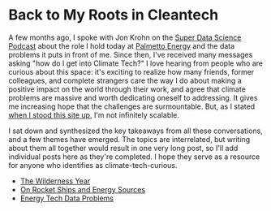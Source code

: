 <!--
.. date: 2024-03-17
.. tags: career, cleantech
-->

# Back to My Roots in Cleantech

A few months ago, I spoke with Jon Krohn on the [Super Data Science Podcast](https://www.youtube.com/watch?v=S40w4qjl7UQ) about the role I hold today at [Palmetto Energy](https://palmetto.com/careers) and the data problems it puts in front of me. Since then, I've received many messages asking "how do I get into Climate Tech?" I love hearing from people who are curious about this space: it's exciting to realize how many friends, former colleagues, and complete strangers care the way I do about making a positive impact on the world through their work, and agree that climate problems are massive and worth dedicating oneself to addressing. It gives me increasing hope that the challenges are surmountable. But, as I stated [when I stood this site up](../why-now/), I'm not infinitely scalable. 

I sat down and synthesized the key takeaways from all these conversations, and a few themes have emerged. The topics are interrelated, but writing about them all together would result in one very long post, so I'll add individual posts here as they're completed. I hope they serve as a resource for anyone who identifies as climate-tech-curious.
* [The Wilderness Year](emilypastewka.github.io/posts/the_wilderness_year/)
* [On Rocket Ships and Energy Sources](emilypastewka.github.io/posts/rocket_ships/)
* [Energy Tech Data Problems](emilypastewka.github.io/posts/energy_tech_data_problems/)
